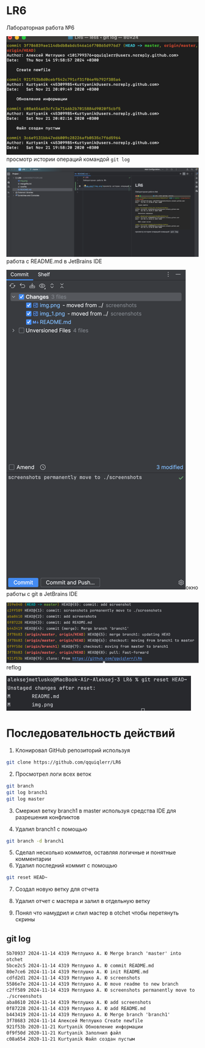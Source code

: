 # LR6
Лабораторная работа №6

![img.png](screenshots/img.png)просмотр истории операций командой `git log`

![img_1.png](screenshots/img_1.png)работа с README.md в JetBrains IDE

![img.png](screenshots/img3.png)окно работы с git в JetBrains IDE

![img.png](screenshots/img_5.png) reflog

![img_1.png](screenshots/img_4.png)

# Последовательность действий
1. Клонировал GitHub репозиторий используя
```bash
git clone https://github.com/qquiqlerr/LR6
```


2. Просмотрел логи всех веток
```bash
git branch
git log branch1
git log master
```


3. Смержил ветку branch1 в master используя средства IDE для разрешения конфликтов


4. Удалил branch1 с помощью
```bash
git branch -d branch1
```

5. Сделал несколько коммитов, оставляя логичные и понятные комментарии
6. Удалил последний коммит с помощью
```bash
git reset HEAD~
```

7. Создал новую ветку для отчета


8. Удалил отчет с мастера и залил в отдельную ветку


9. Понял что намудрил и слил мастер в otchet чтобы перетянуть скрины

## git log

```text
5b70937 2024-11-14 4319 Метлушко А. Ю Merge branch 'master' into otchet
5bce2c5 2024-11-14 4319 Метлушко А. Ю commit README.md
80e7ce6 2024-11-14 4319 Метлушко А. Ю init README.md
cdfd2d1 2024-11-14 4319 Метлушко А. Ю screenshots
5586e7e 2024-11-14 4319 Метлушко А. Ю move readme to new branch
c2ff589 2024-11-14 4319 Метлушко А. Ю screenshots permanently move to ./screenshots
aba8610 2024-11-14 4319 Метлушко А. Ю add screenshots
0f87228 2024-11-14 4319 Метлушко А. Ю add README.md
b443419 2024-11-14 4319 Метлушко А. Ю Merge branch 'branch1'
3f78683 2024-11-14 Алексей Метлушко Create newfile
921f53b 2020-11-21 Kurtyanik Обновление информации
0f9f50d 2020-11-21 Kurtyanik Заполнил файл
c08a654 2020-11-21 Kurtyanik Файл создан пустым
```